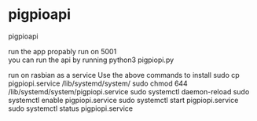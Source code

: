 # pigpioapi
pigpioapi

run the app
 propably run on 5001  
you can run the api by running python3 pigpiopi.py

run on rasbian as a service
Use the above commands to install
sudo cp pigpiopi.service /lib/systemd/system/
sudo chmod 644 /lib/systemd/system/pigpiopi.service
sudo systemctl daemon-reload
sudo systemctl enable pigpiopi.service
sudo systemctl start pigpiopi.service
sudo systemctl status pigpiopi.service
